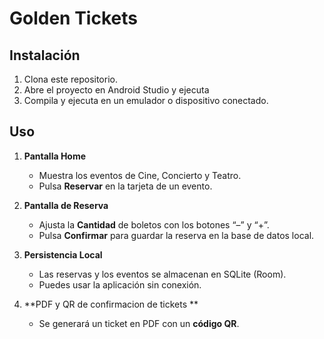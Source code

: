 # Golden Tickets

## Instalación

1. Clona este repositorio.  
2. Abre el proyecto en Android Studio y ejecuta  
3. Compila y ejecuta en un emulador o dispositivo conectado.

## Uso

1. **Pantalla Home**  
   - Muestra los eventos de Cine, Concierto y Teatro.  
   - Pulsa **Reservar** en la tarjeta de un evento.

2. **Pantalla de Reserva**  
   - Ajusta la **Cantidad** de boletos con los botones “–” y “+”.  
   - Pulsa **Confirmar** para guardar la reserva en la base de datos local.

3. **Persistencia Local**  
   - Las reservas y los eventos se almacenan en SQLite (Room).  
   - Puedes usar la aplicación sin conexión.

4. **PDF y QR de confirmacion de tickets **  
   - Se generará un ticket en PDF con un **código QR**.

